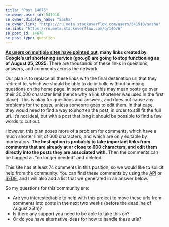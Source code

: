 ```yaml
---
title: "Post 14676"
se.owner.user_id: 541910
se.owner.display_name: "Sasha"
se.owner.link: "https://ru.meta.stackoverflow.com/users/541910/sasha"
se.link: "https://ru.meta.stackoverflow.com/q/14676"
se.post_id: 14676
se.post_type: question
---
```

<p><strong><a href="https://meta.stackexchange.com/q/401612/1324540">As users on multiple sites have pointed out</a>, many links created by Google’s url shortening service (goo.gl) are going to stop functioning as of August 25, 2025.</strong> There are thousands of these links in questions, answers, and comments across the network.</p>
<p>Our plan is to replace all these links with the final destination url that they redirect to, which we should be able to do in bulk, without bumping questions on the home page. In some cases this may mean posts go over their 30,000 character limit (hence why a link shortener was used in the first place). This is okay for questions and answers, and does not cause any problems for the posts, unless someone goes to edit them. In that case, they would need to find a way to shorten the post, in order to still fit the full url. It’s not ideal, but with a post that long it should be possible to find a few words to cut out.</p>
<p>However, this plan poses more of a problem for comments, which have a much shorter limit of 600 characters, and which are only editable by moderators. <strong>The best option is probably to take important links from comments that are already at or close to 600 characters, and edit them directly into the posts they are associated with.</strong> Then the comments can be flagged as “no longer needed” and deleted.</p>
<p>This site has at least 74 comments in this position, so we would like to solicit help from the community. You can find these comments by using the <a href="https://api.stackexchange.com/">API</a> or <a href="https://data.stackexchange.com/" rel="nofollow noreferrer">SEDE</a>, and I will also add a list that we generated in an answer below.</p>
<p>So my questions for this community are:</p>
<ul>
<li>Are you interested/able to help with this project to move these urls from comments into posts in the next two weeks (before the deadline of August 25th)?</li>
<li>Is there any support you need to be able to take this on?</li>
<li>Or do you have alternative ideas for how to handle these urls?</li>
</ul>
